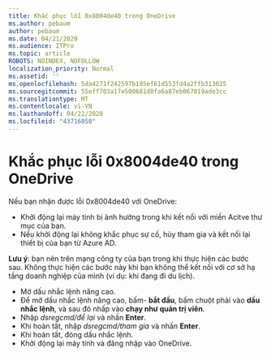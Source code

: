 ```yaml
---
title: Khắc phục lỗi 0x8004de40 trong OneDrive
ms.author: pebaum
author: pebaum
ms.date: 04/21/2020
ms.audience: ITPro
ms.topic: article
ROBOTS: NOINDEX, NOFOLLOW
localization_priority: Normal
ms.assetid: ''
ms.openlocfilehash: 5da4271f242597b195ef61d553fd4a2ffb313025
ms.sourcegitcommit: 55eff703a17e500681d8fa6a87eb067019ade3cc
ms.translationtype: MT
ms.contentlocale: vi-VN
ms.lasthandoff: 04/22/2020
ms.locfileid: "43716050"
---
```

# <a name="fix-0x8004de40-error-in-onedrive"></a>Khắc phục lỗi 0x8004de40 trong OneDrive

Nếu bạn nhận được lỗi 0x8004de40 với OneDrive:

- Khởi động lại máy tính bị ảnh hưởng trong khi kết nối với miền Acitve thư mục của bạn.
- Nếu khởi động lại không khắc phục sự cố, hủy tham gia và kết nối lại thiết bị của bạn từ Azure AD. 

**Lưu ý**: bạn nên trên mạng công ty của bạn trong khi thực hiện các bước sau. Không thực hiện các bước này khi bạn không thể kết nối với cơ sở hạ tầng doanh nghiệp của mình (ví dụ: khi đang đi du lịch). 

- Mở dấu nhắc lệnh nâng cao. 
- Để mở dấu nhắc lệnh nâng cao, bấm- **bắt đầu**, bấm chuột phải vào **dấu nhắc lệnh**, và sau đó nhấp vào **chạy như quản trị viên**.
- Nhập *dsregcmd/để lại* và nhấn **Enter**.
- Khi hoàn tất, nhập *dsregcmd/tham gia* và nhấn **Enter**.
- Khi hoàn tất, đóng dấu nhắc lệnh.
- Khởi động lại máy tính và đăng nhập vào OneDrive.